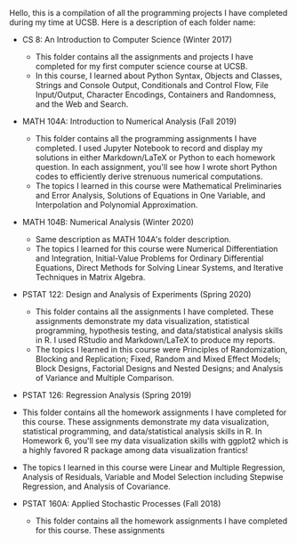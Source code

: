 Hello, this is a compilation of all the programming projects I have completed during my time at UCSB. Here is a description of each folder name: 

- CS 8: An Introduction to Computer Science (Winter 2017) 
  - This folder contains all the assignments and projects I have completed for my first computer science course at UCSB. 
  - In this course, I learned about Python Syntax, Objects and Classes, Strings and Console Output, Conditionals and Control Flow, File Input/Output, Character Encodings, Containers and Randomness, and the Web and Search. 

- MATH 104A: Introduction to Numerical Analysis (Fall 2019) 
  - This folder contains all the programming assignments I have completed. I used Jupyter Notebook to record and display my solutions in either Markdown/LaTeX or Python to each homework question. In each assignment, you'll see how I wrote short Python codes to efficiently derive strenuous numerical computations. 
  - The topics I learned in this course were Mathematical Preliminaries and Error Analysis, Solutions of Equations in One Variable, and Interpolation and Polynomial Approximation. 

- MATH 104B: Numerical Analysis (Winter 2020) 
  - Same description as MATH 104A's folder description. 
  - The topics I learned for this course were Numerical Differentiation and Integration, Initial-Value Problems for Ordinary Differential Equations, Direct Methods for Solving Linear Systems, and Iterative Techniques in Matrix Algebra. 

- PSTAT 122: Design and Analysis of Experiments (Spring 2020) 
  - This folder contains all the assignments I have completed. These assignments demonstrate my data visualization, statistical programming, hypothesis testing, and data/statistical analysis skills in R. I used RStudio and Markdown/LaTeX to produce my reports. 
  - The topics I learned in this course were Principles of Randomization, Blocking and Replication; Fixed, Random and Mixed Effect Models; Block Designs, Factorial Designs and Nested Designs; and Analysis of Variance and Multiple Comparison. 

-  PSTAT 126: Regression Analysis (Spring 2019) 
  - This folder contains all the homework assignments I have completed for this course. These assignments demonstrate my data visualization, statistical programming, and data/statistical analysis skills in R. In Homework 6, you'll see my data visualization skills with ggplot2 which is a highly favored R package among data visualization frantics! 
  - The topics I learned in this course were Linear and Multiple Regression, Analysis of Residuals, Variable and Model Selection including Stepwise Regression, and Analysis of Covariance. 

- PSTAT 160A: Applied Stochastic Processes (Fall 2018) 
  - This folder contains all the homework assignments I have completed for this course. These assignments 


